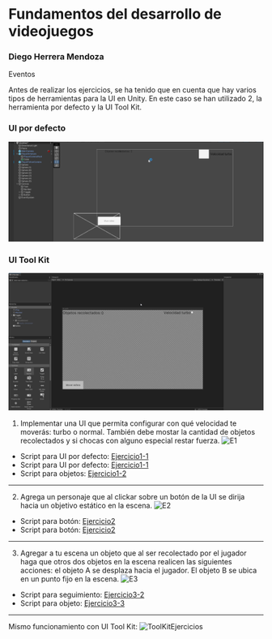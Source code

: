 # Fundamentos del desarrollo de videojuegos
### Diego Herrera Mendoza
Eventos

Antes de realizar los ejercicios, se ha tenido que en cuenta que hay varios tipos de herramientas para la UI en Unity. En este caso se han utilizado 2, la herramienta por defecto y la UI Tool Kit.

### UI por defecto
![DefaultUI](img/DefaultUI.png)


### UI Tool Kit
![UIToolKit](img/UIToolkit.png)

1. Implementar una UI que permita configurar con qué velocidad te moverás: turbo o normal. También debe mostar la cantidad de objetos recolectados y si chocas con alguno especial restar fuerza.
![E1](img/E1.gif)

- Script para UI por defecto: [Ejercicio1-1](scripts/Ejercicio1-Player.cs)
- Script para UI por defecto: [Ejercicio1-1](scripts/Ejercicio1-Player-TK.cs)
- Script para objetos: [Ejercicio1-2](scripts/Ejercicio1-Ball.cs)
---
2. Agrega un personaje que al clickar sobre un botón de la UI se dirija hacia un objetivo estático en la escena.
![E2](img/E2.gif)
- Script para botón: [Ejercicio2](scripts/Ejercicio2.cs)
- Script para botón: [Ejercicio2](scripts/Ejercicio2-TK.cs)
---
3. Agregar a tu escena un objeto que al ser recolectado por el jugador haga que otros dos objetos en la escena realicen las siguientes acciones: el objeto A se desplaza hacia el jugador. El objeto B se ubica en un punto fijo en la escena.
![E3](img/E3.gif)
- Script para seguimiento: [Ejercicio3-2](scripts/Follow.cs)
- Script para objeto: [Ejercicio3-3](scripts/Ejercicio3.cs)
---

Mismo funcionamiento con UI Tool Kit:
![ToolKitEjercicios](img/E-ToolKit.gif)


